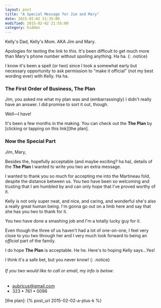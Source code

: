 ```yaml
---
layout: post
title: "A Special Message for Jim and Mary"
date: 2015-02-02 21:35:00
modified: 2015-02-02 21:55:00
category: hidden
---
```


Kelly's Dad, Kelly's Mom. AKA Jim and Mary.

Apologies for texting the link to this. It's been difficult to get much more than Mary's phone number without spoiling anything. Ha ha.
{: .notice}

I know it's been a spell (or two) since I took a somewhat early but necessary opportunity to ask permission to "make it official" (not my best wording ever) with Kelly. Ha ha.

### The First Order of Business, The Plan

Jim, you asked me what my plan was and (embarrassingly) I didn't really have an answer. I did promise to sort it out, though.

Well&mdash;I have!

It's been a few months in the making. You can check out the __The Plan__ by [clicking or tapping on this link][the plan].

### Now the Special Part

Jim, Mary,

Besides the, hopefully acceptable (and maybe exciting? ha ha), details of the __The Plan__ I wanted to write you two an extra message.

I wanted to thank you so much for accepting me into the Martineau fold, despite the distance between us. You two have been so welcoming and trusting that I am humbled by and can only hope that I've proved worthy of it.

Kelly is not only super neat, and nice, and caring, and wonderful she's also a really great human being. I'm gonna go out on a limb here and say that she has you two to thank for it.

You two have done a smashing job and I'm a totally lucky guy for it.

Even though the three of us haven't had a lot of one-on-one, I feel very close to you two through her and I very much look forward to being an _official_ part of the family.

I do hope __The Plan__ is acceptable. He he. Here's to hoping Kelly says&hellip;Yes!

I think it's a safe bet, but you never know!
{: .notice}

###### If you two would like to call or email, my info is below:

- [aubricus@gmail.com](mailto:aubricus@gmail.com)
- 323 • 761 • 0096

[the plan]: {% post_url 2015-02-02-a-plus-k %}
